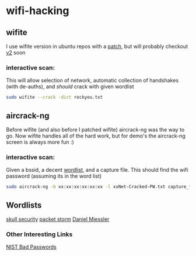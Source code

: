 # wifi-hacking


## wifite
I use wifite version in ubuntu repos with a [patch](https://github.com/robsouth84/wifite/blob/master/wifite.py), but will probably checkout [v2](https://github.com/derv82/wifite2) soon 

### interactive scan:
This will allow selection of network, automatic collection of handshakes (with de-auths), and *should* crack with given wordlist 
```bash
sudo wifite --crack -dict rockyou.txt
```






## aircrack-ng 
Before wifite (and also before I patched wifite) aircrack-ng was the way to go.  Now wifite handles all of the hard work, but for demo's the aircrack-ng screen is always more fun :)

### interactive scan:
Given a bssid, a decent [wordlist](https://wiki.skullsecurity.org/Passwords), and a capture file.  This should find the wifi password (assuming its in the word list)
```bash
sudo aircrack-ng -b xx:xx:xx:xx:xx:xx -l xxNet-Cracked-PW.txt capture_file_with_handshake.cap -w rockyou.txt 
```




## Wordlists
[skull security](https://wiki.skullsecurity.org/Passwords)
[packet storm](https://packetstormsecurity.com/Crackers/wordlists/)
[Daniel Miessler](https://github.com/danielmiessler/SecLists/tree/master/Passwords)


### Other Interesting Links
[NIST Bad Passwords](https://cry.github.io/nbp/)
